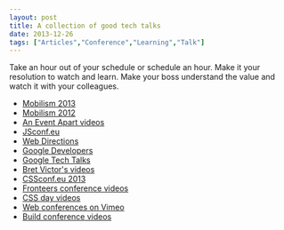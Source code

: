 ```yaml
---
layout: post
title: A collection of good tech talks
date: 2013-12-26
tags: ["Articles","Conference","Learning","Talk"]
---
```


Take an hour out of your schedule or schedule an hour. Make it your resolution to watch and learn. Make your boss understand the value and watch it with your colleagues.

<!--more-->

*   [Mobilism 2013](http://mobilism.nl/2013/coverage)
*   [Mobilism 2012](http://mobilism.nl/2012/coverage)
*   [An Event Apart videos](http://vimeo.com/channels/299130)
*   [JSconf.eu](http://www.youtube.com/user/jsconfeu)
*   [Web Directions](http://www.youtube.com/user/webdirections)
*   [Google Developers](http://www.youtube.com/user/GoogleDevelopers)
*   [Google Tech Talks](http://www.youtube.com/user/GoogleTechTalks)
*   [Bret Victor's videos](http://vimeo.com/worrydream)
*   [CSSconf.eu 2013 ](https://www.youtube.com/playlist?list=PL37ZVnwpeshGi0vwS7HNUvsj8_vcNzQZk)
*   [Fronteers conference videos](http://vimeo.com/fronteers/videos)
*   [CSS day videos](http://vimeo.com/channels/cssday)
*   [Web conferences on Vimeo](http://vimeo.com/webconferences)
*   [Build conference videos](http://vimeo.com/build)
